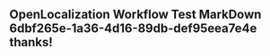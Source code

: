 <properties
ms.topic="hero-topic1"
ms.test1="hero-topic"
ms.test2="test"/>

## OpenLocalization Workflow Test MarkDown 6dbf265e-1a36-4d16-89db-def95eea7e4e thanks!

